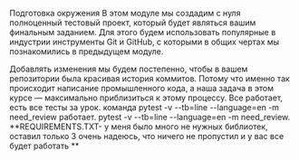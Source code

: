 Подготовка окружения
В этом модуле мы создадим с нуля полноценный тестовый проект, который будет являться вашим финальным заданием. Для этого будем использовать популярные в индустрии инструменты Git и GitHub, с которыми в общих чертах мы познакомились в предыдущем модуле. 

Добавлять изменения мы будем постепенно, чтобы в вашем репозитории была красивая история коммитов. Потому что именно так происходит написание промышленного кода, а наша задача в этом курсе — максимально приблизиться к этому процессу. 
Все работает, есть все тесты за урок. команда pytest -v --tb=line --language=en -m need_review работает.
pytest -v --tb=line --language=en -m need_review.
**REQUIREMENTS.TXT- у меня было много не нужных библиотек, оставил только 3 очень надеюсь, что ничего не пропустил и у вас все будет работать **